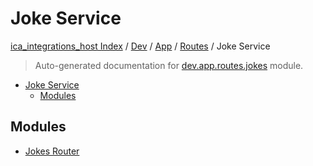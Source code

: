 # Joke Service

[ica_integrations_host Index](../../../../README.md#ica_integrations_host-index) / [Dev](../../../index.md#dev) / [App](../../index.md#app) / [Routes](../index.md#routes) / Joke Service

> Auto-generated documentation for [dev.app.routes.jokes](https://github.com/destiny/ica_integrations_host/blob/main/dev/app/routes/jokes/__init__.py) module.

- [Joke Service](#joke-service)
  - [Modules](#modules)

## Modules

- [Jokes Router](./jokes_router.md)
